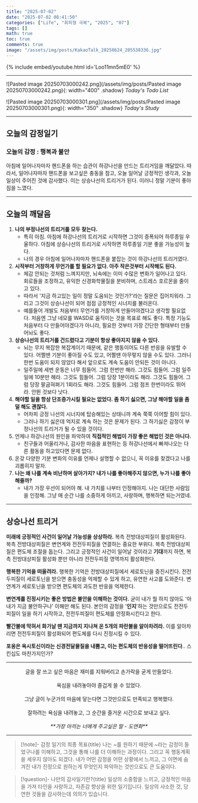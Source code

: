 ```yaml
---
title: "2025-07-02"
date: "2025-07-02 08:41:50"
categories: ["Life", "회피형 극복", "2025", "07"]
tags: []
math: true
toc: true
comments: true
image: "/assets/img/posts/KakaoTalk_20250624_205538336.jpg"
---
```


{% include embed/youtube.html id='Loo11mn5mE0' %}



---

![Pasted image 20250703000242.png](/assets/img/posts/Pasted image 20250703000242.png){: width="400" .shadow}
_Today's Todo List_

![Pasted image 20250703000301.png](/assets/img/posts/Pasted image 20250703000301.png){: width="350" .shadow}
_Today's Study_

---
## 오늘의 감정일기

### 오늘의 감정 : 행복과 불안
아침에 일어나자마자 핸드폰을 하는 습관이 하강나선을 만드는 트리거임을 깨달았다. 따라서, 일어나자마자 핸드폰을 보고싶은 충동을 참고, 오늘 일어날 긍정적인 생각과, 오늘 일상이 주어진 것에 감사했다. 이는 상승나선의 트리거가 된다. 이러니 정말 기분이 좋아짐을 느꼈다.

---
## 오늘의 깨달음

1. **나의 부정나선의 트리거를 모두 찾는다.** 
	- 특히 아침. 아침에 하강나선의 트리거로 시작하면 그것이 증폭되어 하루종일 우울하다. 아침에 상승나선의 트리거로 시작하면 하루종일 기분 좋을 가능성이 높다. 
	- 나의 경우 아침에 일어나자마자 핸드폰을 붙잡는 것이 하강나선의 트리거였다.
2. **시작부터 거창하게 무언가를 할 필요가 없다. 아주 작은것부터 시작해도 된다.**
	- 체감 안되는 것처럼 느껴지지만, 뇌속에는 이미 수많은 변화가 일어나고 있다. 회로들을 조정하고, 유익한 신경화학물질을 분비하며, 스트레스 호르몬을 줄이고 있다. 
	- 따라서 '지금 하고있는 일이 정말 도움되는 것인가?'라는 질문은 집어치워라. 그리고 그것이 상승나선이 되어 점점 긍정적인 시너지를 불러온다. 
	- 예를들어 개발도 처음부터 무언가를 거창하게 만들어야겠다고 생각할 필요없다. 처음엔 그냥 네모를 WASD로 움직이는 것을 목표로 해도 좋다. 특정 기능도 처음부터 다 만들어야겠다가 아니라, 필요한 것부터 가장 간단한 형태부터 만들어놔도 좋다.
3. **상승나선의 트리거를 건드렸다고 기분이 항상 좋아지지 않을 수 있다.** 
	- 뇌는 무지 복잡한 복잡계이기 때문에, 같은 행동이어도 다른 반응을 유발할 수 있다. 어쩔땐 기분이 좋아질 수도 있고, 어쩔땐 아무렇지 않을 수도 있다. 그러니 한번 도움이 되지 않았다 해서 앞으로도 계속 도움이 안되든 것이 아니다. 
	- 일주일에 세번 운동은 너무 힘들어. 그럼 한번만 해라. 그것도 힘들어. 그럼 일주일에 10분만 해라. 그것도 힘들어. 그럼 당장 1분이라도 해라. 그것도 힘들어. 그럼 당장 팔굽혀펴기 1회라도 해라. 그것도 힘들어. 그럼 점프 한번이라도 뛰어라. 안뛴 것보다 낫다.
4. **해야할 일을 항상 단조증가시킬 필요는 없었다. 좀 하기 싫으면, 그냥 해야할 일을 좀 덜 해도 괜찮다.**
	- 어차피 긍정 나선의 시너지에 탑승해있는 상태니까 계속 쭉쭉 이어할 힘이 있다. 
	- 그러나 하기 싫은데 억지로 계속 하는 것은 문제가 된다. 그 하기싫은 감정이 부정나선의 트리거가 될 수 있을 것이다.
5. 언제나 하강나선의 원인을 파악하여 **직접적인 해법이 가장 좋은 해법인 것은 아니다.**
	- 친구들과 어울리거나, 감사한 마음을 표현하는 등 하강나선에서 빠져나오는 다른 활동을 하고있다면 문제 없다.
6. 온갖 다양한 기분 변화의 이유를 언제나 설명할 수 없으니, 꼭 이유를 찾겠다고 나를 괴롭히지 말자.
7. **나는 왜 나를 계속 비난하며 살아가지? 내가 나를 좋아해주지 않으면, 누가 나를 좋아해줄까?** 
	- 내가 가장 우선이 되어야 해. 내 가치를 나부터 인정해야지. 나는 대단한 사람임을 인정해. 그냥 매 순간 나를 소중하게 아끼고, 사랑하며, 행복하면 되는거였네.

---
## 상승나선 트리거

**미래에 긍정적인 사건이 일어날 가능성을 상상하라.** 복측 전방대상피질이 활성화된다. 복측 전방대상피질은 변연계와 전전두피질을 연결하는 중요한 부위다. 복측 전방대상피질은 편도체 조절을 돕는다. 그리고 긍정적인 사건이 일어날 것이라고 **기대**까지 하면, 복측 전방대상피질 활성화 뿐만 아니라 전전두피질 영역까지 활성화한다.

**행복한 기억을 떠올려라.** 행복한 기억은 전방대상피질에서 세로토닌을 증진시킨다. 전전두피질이 세로토닌을 받으면 충동성을 억제할 수 있게 하고, 유연한 사고를 도와준다. 변연계가 세로토닌을 받으면 편도체의 과도한 반응을 억제한다.

**변연계를 진정시키는 좋은 방법은 불안을 이해하는 것이다.** 굳이 내가 뭘 하지 않아도 '아 내가 지금 불안하구나' 이해만 해도 된다. 본인의 감정을 '**인지**'하는 것만으로도 전전두피질이 일을 하기 시작하고, 전전두피질이 편도체를 안정화시킨다고 한다.

**빨간불에 막혀서 화가날 땐 지금까지 지나쳐 온 5개의 파란불을 알아차려라.** 이를 알아차리면 전전두피질이 활성화되어 편도체를 다시 진정시킬 수 있다.

**포옹은 옥시토신이라는 신경전달물질을 내뿜고, 이는 편도체의 반응성을 떨어뜨린다**.. 스킨십도 마찬가지인가?

---

<div style="text-align: center;">  
글을 잘 쓰고 싶은 마음은 재미를 지워버리고 손가락을 굳게 만들었다. <br><br>
욕심을 내려놓아야 즐겁게 쓸 수 있었다. <br><br>
그냥 글이 누군가의 마음에 닿는다면 그것만으로도 만족되고 행복했다. <br><br>
잘하려는 욕심을 내려놓고, 그 순간을 즐거운 시간으로 보내고 싶다. <br><br>
<i>**가장 아끼는 너에게 주고싶은 말 - 도연화**</i>
</div>

---

> [!note]- 감정 일기의 최종 목표{title}
> 나는 ~를 원하기 때문에 ~라는 감정이 들었구나를 이해하고, 그것을 통해 나를 더 이해하는 과정이다.
> 그리고 꼭 행동계획을 세우지 않아도 되겠다. 내가 어떤 감정을 어떤 상황에서 느끼고, 그 이면에 숨겨진 내가 진정으로 원하는게 무엇인지 파악하는 것만으로도 큰 도움이다. 

> [!question]- 나만의 감사일기란?{title}
> 일상의 소중함을 느끼고, 긍정적인 마음을 가져 타인을 사랑하고, 자존감 향상을 위한 일기입니다. 일상의 사소한 것, 당연한 것들을 감사하는데 의의가 있습니다.